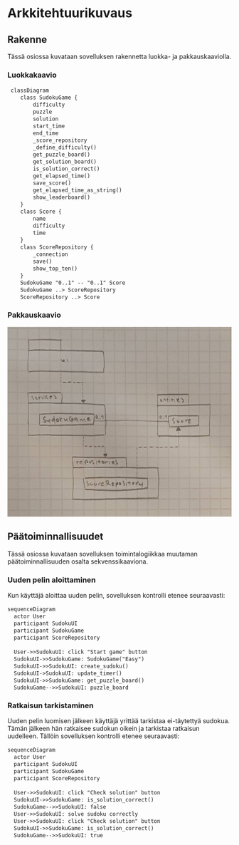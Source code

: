 # Arkkitehtuurikuvaus

## Rakenne

Tässä osiossa kuvataan sovelluksen rakennetta luokka- ja pakkauskaaviolla.

### Luokkakaavio

```mermaid
 classDiagram
    class SudokuGame {
        difficulty
        puzzle
        solution
        start_time
        end_time
        _score_repository
        _define_difficulty()
        get_puzzle_board()
        get_solution_board()
        is_solution_correct()
        get_elapsed_time()
        save_score()
        get_elapsed_time_as_string()
        show_leaderboard()
    }
    class Score {
        name
        difficulty
        time
    }
    class ScoreRepository {
        _connection
        save()
        show_top_ten()
    }
    SudokuGame "0..1" -- "0..1" Score
    SudokuGame ..> ScoreRepository
    ScoreRepository ..> Score
```

### Pakkauskaavio

![Pakkauskaavio](./kuvat/pakkauskaavio.jpg)

## Päätoiminnallisuudet

Tässä osiossa kuvataan sovelluksen toimintalogiikkaa muutaman päätoiminnallisuuden osalta sekvenssikaaviona.

### Uuden pelin aloittaminen

Kun käyttäjä aloittaa uuden pelin, sovelluksen kontrolli etenee seuraavasti:

```mermaid
sequenceDiagram
  actor User
  participant SudokuUI
  participant SudokuGame
  participant ScoreRepository

  User->>SudokuUI: click "Start game" button
  SudokuUI->>SudokuGame: SudokuGame("Easy")
  SudokuUI->>SudokuUI: create_sudoku()
  SudokuUI->SudokuUI: update_timer()
  SudokuUI->>SudokuGame: get_puzzle_board()
  SudokuGame-->>SudokuUI: puzzle_board
```

### Ratkaisun tarkistaminen

Uuden pelin luomisen jälkeen käyttäjä yrittää tarkistaa ei-täytettyä sudokua. Tämän jälkeen hän ratkaisee sudokun oikein ja tarkistaa ratkaisun uudelleen. Tällöin sovelluksen kontrolli etenee seuraavasti:

```mermaid
sequenceDiagram
  actor User
  participant SudokuUI
  participant SudokuGame
  participant ScoreRepository

  User->>SudokuUI: click "Check solution" button
  SudokuUI->>SudokuGame: is_solution_correct()
  SudokuGame-->>SudokuUI: false
  User->>SudokuUI: solve sudoku correctly
  User->>SudokuUI: click "Check solution" button
  SudokuUI->>SudokuGame: is_solution_correct()
  SudokuGame-->>SudokuUI: true
  
```
